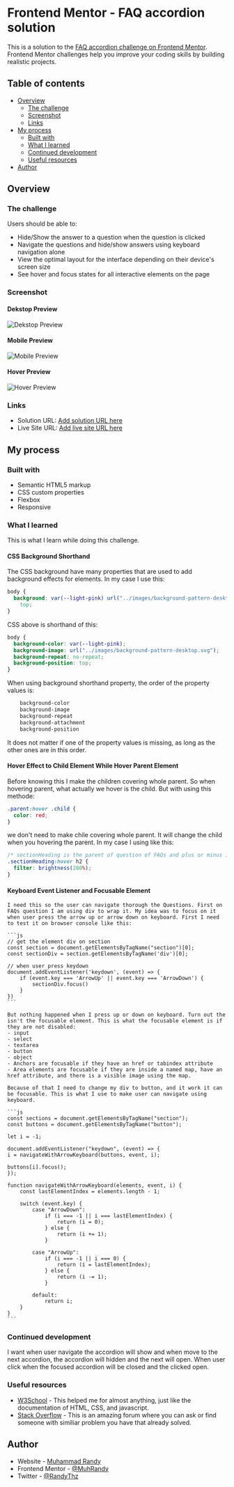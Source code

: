 # Frontend Mentor - FAQ accordion solution

This is a solution to the [FAQ accordion challenge on Frontend Mentor](https://www.frontendmentor.io/challenges/faq-accordion-wyfFdeBwBz). Frontend Mentor challenges help you improve your coding skills by building realistic projects.

## Table of contents

- [Overview](#overview)
  - [The challenge](#the-challenge)
  - [Screenshot](#screenshot)
  - [Links](#links)
- [My process](#my-process)
  - [Built with](#built-with)
  - [What I learned](#what-i-learned)
  - [Continued development](#continued-development)
  - [Useful resources](#useful-resources)
- [Author](#author)

## Overview

### The challenge

Users should be able to:

- Hide/Show the answer to a question when the question is clicked
- Navigate the questions and hide/show answers using keyboard navigation alone
- View the optimal layout for the interface depending on their device's screen size
- See hover and focus states for all interactive elements on the page

### Screenshot

#### Dekstop Preview

![Dekstop Preview](./screenshots/dekstop-preview.png)

#### Mobile Preview

![Mobile Preview](./screenshots/mobile-preview.png)

#### Hover Preview

![Hover Preview](./screenshots/hover-preview.png)

### Links

- Solution URL: [Add solution URL here](https://your-solution-url.com)
- Live Site URL: [Add live site URL here](https://your-live-site-url.com)

## My process

### Built with

- Semantic HTML5 markup
- CSS custom properties
- Flexbox
- Responsive

### What I learned

This is what I learn while doing this challenge.

#### CSS Background Shorthand

The CSS background have many properties that are used to add background effects for elements. In my case I use this:

```css
body {
  background: var(--light-pink) url("../images/background-pattern-desktop.svg") no-repeat
    top;
}
```

CSS above is shorthand of this:

```css
body {
  background-color: var(--light-pink);
  background-image: url("../images/background-pattern-desktop.svg");
  background-repeat: no-repeat;
  background-position: top;
}
```

When using background shorthand property, the order of the property values is:

```css
    background-color
    background-image
    background-repeat
    background-attachment
    background-position
```

It does not matter if one of the property values is missing, as long as the other ones are in this order.

#### Hover Effect to Child Element While Hover Parent Element

Before knowing this I make the children covering whole parent. So when hovering parent, what actually we hover is the child. But with using this methode:

```css
.parent:hover .child {
  color: red;
}
```

we don't need to make chile covering whole parent. It will change the child when you hovering the parent. In my case I using like this:

```css
/* sectionHeading is the parent of question of FAQs and plus or minus icon */
.sectionHeading:hover h2 {
  filter: brightness(280%);
}
```

#### Keyboard Event Listener and Focusable Element

    I need this so the user can navigate thorough the Questions. First on FAQs question I am using div to wrap it. My idea was to focus on it when user press the arrow up or arrow down on keyboard. First I need to test it on browser console like this:

    ```js
    // get the element div on section
    const section = document.getElementsByTagName("section")[0];
    const sectionDiv = section.getElementsByTagName('div')[0];

    // when user press keydown
    document.addEventListener('keydown', (event) => {
        if (event.key === 'ArrowUp' || event.key === 'ArrowDown') {
            sectionDiv.focus()
        }
    })
    ```

    But nothing happened when I press up or down on keyboard. Turn out the isn't the focusable element. This is what the focusable element is if they are not disabled:
    - input
    - select
    - textarea
    - button
    - object
    - Anchors are focusable if they have an href or tabindex attribute
    - Area elements are focusable if they are inside a named map, have an href attribute, and there is a visible image using the map.

    Because of that I need to change my div to button, and it work it can be focusable. This is what I use to make user can navigate using keyboard.

    ```js
    const sections = document.getElementsByTagName("section");
    const buttons = document.getElementsByTagName("button");

    let i = -1;

    document.addEventListener("keydown", (event) => {
    i = navigateWithArrowKeyboard(buttons, event, i);

    buttons[i].focus();
    });

    function navigateWithArrowKeyboard(elements, event, i) {
        const lastElementIndex = elements.length - 1;

        switch (event.key) {
            case "ArrowDown":
                if (i === -1 || i === lastElementIndex) {
                    return (i = 0);
                } else {
                    return (i += 1);
                }

            case "ArrowUp":
                if (i === -1 || i === 0) {
                    return (i = lastElementIndex);
                } else {
                    return (i -= 1);
                }

            default:
                return i;
        }
    }
    ```

### Continued development

I want when user navigate the accordion will show and when move to the next accordion, the accordion will hidden and the next will open. When user click when the focused accordion will be closed and the clicked open.

### Useful resources

- [W3School](https://www.w3schools.com/) - This helped me for almost anything, just like the documentation of HTML, CSS, and javascript.
- [Stack Overflow](https://stackoverflow.com/) - This is an amazing forum where you can ask or find someone with similiar problem you have that already solved.

## Author

- Website - [Muhammad Randy](https://mrandy-portfolio.web.app/)
- Frontend Mentor - [@MuhRandy](https://www.frontendmentor.io/profile/MuhRandy)
- Twitter - [@RandyThz](https://twitter.com/RandyThz)

```

```
